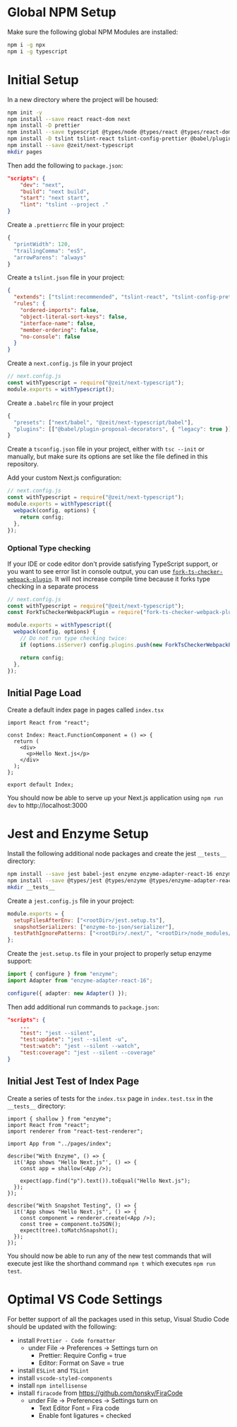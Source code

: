 # Global NPM Setup

Make sure the following global NPM Modules are installed:

```sh
npm i -g npx
npm i -g typescript
```

# Initial Setup

In a new directory where the project will be housed:

```sh
npm init -y
npm install --save react react-dom next
npm install -D prettier
npm install --save typescript @types/node @types/react @types/react-dom @types/next @types/styled-jsx
npm install -D tslint tslint-react tslint-config-prettier @babel/plugin-proposal-decorators
npm install --save @zeit/next-typescript
mkdir pages
```

Then add the following to `package.json`:

```json
"scripts": {
    "dev": "next",
    "build": "next build",
    "start": "next start",
    "lint": "tslint --project ."
}
```

Create a `.prettierrc` file in your project:

```js
{
  "printWidth": 120,
  "trailingComma": "es5",
  "arrowParens": "always"
}
```

Create a `tslint.json` file in your project:

```json
{
  "extends": ["tslint:recommended", "tslint-react", "tslint-config-prettier"],
  "rules": {
    "ordered-imports": false,
    "object-literal-sort-keys": false,
    "interface-name": false,
    "member-ordering": false,
    "no-console": false
  }
}
```

Create a `next.config.js` file in your project

```js
// next.config.js
const withTypescript = require("@zeit/next-typescript");
module.exports = withTypescript();
```

Create a `.babelrc` file in your project

```js
{
  "presets": ["next/babel", "@zeit/next-typescript/babel"],
  "plugins": [["@babel/plugin-proposal-decorators", { "legacy": true }]]
}
```

Create a `tsconfig.json` file in your project, either with `tsc --init` or manually, but make sure its options are set like the file defined in this repository.

Add your custom Next.js configuration:

```js
// next.config.js
const withTypescript = require("@zeit/next-typescript");
module.exports = withTypescript({
  webpack(config, options) {
    return config;
  },
});
```

### Optional Type checking

If your IDE or code editor don't provide satisfying TypeScript support, or you want to see error list in console output, you can use [`fork-ts-checker-webpack-plugin`](https://github.com/Realytics/fork-ts-checker-webpack-plugin). It will not increase compile time because it forks type checking in a separate process

```js
// next.config.js
const withTypescript = require("@zeit/next-typescript");
const ForkTsCheckerWebpackPlugin = require("fork-ts-checker-webpack-plugin");

module.exports = withTypescript({
  webpack(config, options) {
    // Do not run type checking twice:
    if (options.isServer) config.plugins.push(new ForkTsCheckerWebpackPlugin());

    return config;
  },
});
```

## Initial Page Load

Create a default index page in pages called `index.tsx`

```tsx
import React from "react";

const Index: React.FunctionComponent = () => {
  return (
    <div>
      <p>Hello Next.js</p>
    </div>
  );
};

export default Index;
```

You should now be able to serve up your Next.js application using `npm run dev` to http://localhost:3000

# Jest and Enzyme Setup

Install the following additional node packages and create the jest `__tests__` directory:

```sh
npm install --save jest babel-jest enzyme enzyme-adapter-react-16 enzyme-to-json react-addons-test-utils react-test-renderer
npm install --save @types/jest @types/enzyme @types/enzyme-adapter-react-16 @types/react-test-renderer
mkdir __tests__
```

Create a `jest.config.js` file in your project:

```js
module.exports = {
  setupFilesAfterEnv: ["<rootDir>/jest.setup.ts"],
  snapshotSerializers: ["enzyme-to-json/serializer"],
  testPathIgnorePatterns: ["<rootDir>/.next/", "<rootDir>/node_modules/"],
};
```

Create the `jest.setup.ts` file in your project to properly setup enzyme support:

```ts
import { configure } from "enzyme";
import Adapter from "enzyme-adapter-react-16";

configure({ adapter: new Adapter() });
```

Then add additional run commands to `package.json`:

```json
"scripts": {
    ...
    "test": "jest --silent",
    "test:update": "jest --silent -u",
    "test:watch": "jest --silent --watch",
    "test:coverage": "jest --silent --coverage"
}
```

## Initial Jest Test of Index Page

Create a series of tests for the `index.tsx` page in `index.test.tsx` in the `__tests__` directory:

```tsx
import { shallow } from "enzyme";
import React from "react";
import renderer from "react-test-renderer";

import App from "../pages/index";

describe("With Enzyme", () => {
  it('App shows "Hello Next.js"', () => {
    const app = shallow(<App />);

    expect(app.find("p").text()).toEqual("Hello Next.js");
  });
});

describe("With Snapshot Testing", () => {
  it('App shows "Hello Next.js"', () => {
    const component = renderer.create(<App />);
    const tree = component.toJSON();
    expect(tree).toMatchSnapshot();
  });
});
```

You should now be able to run any of the new test commands that will execute jest like the shorthand command `npm t` which executes `npm run test`.

# Optimal VS Code Settings

For better support of all the packages used in this setup, Visual Studio Code should be updated with the following:

- install `Prettier - Code formatter`
  - under File -> Preferences -> Settings turn on
    - Prettier: Require Config = true
    - Editor: Format on Save = true
- install `ESLint` and `TSLint`
- install `vscode-styled-components`
- install `npm intellisense`
- install `firacode` from https://github.com/tonsky/FiraCode
  - under File -> Preferences -> Settings turn on
    - Text Editor Font = Fira code
    - Enable font ligatures = checked
